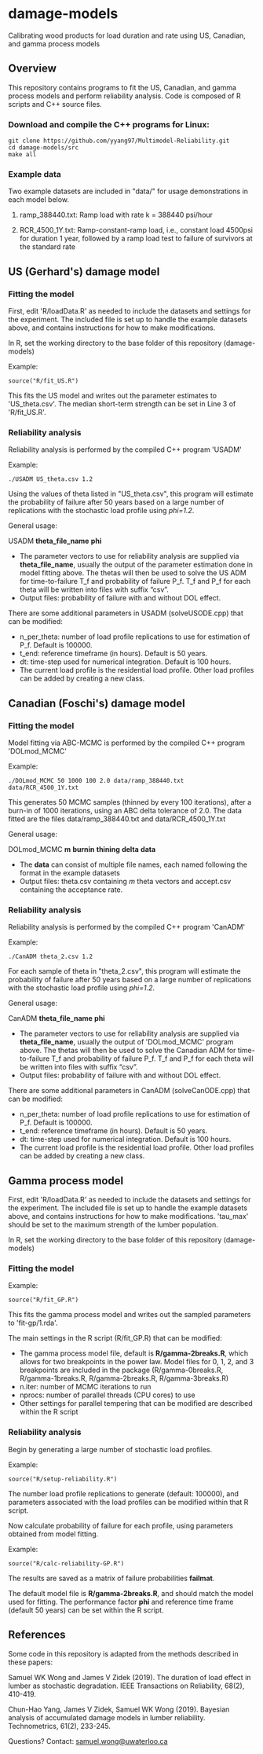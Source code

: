 # damage-models
Calibrating wood products for load duration and rate using US, Canadian, and gamma process models

## Overview

This repository contains programs to fit the US, Canadian, and gamma process models and perform reliability analysis.  Code is composed of R scripts and C++ source files.

### Download and compile the C++ programs for Linux:
```
git clone https://github.com/yyang97/Multimodel-Reliability.git
cd damage-models/src
make all
```
### Example data

Two example datasets are included in "data/" for usage demonstrations in each model below.

1. ramp_388440.txt:  Ramp load with rate k = 388440 psi/hour

2. RCR_4500_1Y.txt:  Ramp-constant-ramp load, i.e., constant load 4500psi for duration 1 year, followed by a ramp load test to failure of survivors at the standard rate

## US (Gerhard's) damage model

### Fitting the model

First, edit 'R/loadData.R' as needed to include the datasets and settings for the experiment.  The included file is set up to handle the example datasets above, and contains instructions for how to make modifications.

In R, set the working directory to the base folder of this repository (damage-models)

Example:
```
source("R/fit_US.R")
```
This fits the US model and writes out the parameter estimates to 'US_theta.csv'.  The median short-term strength can be set in Line 3 of 'R/fit_US.R'.

### Reliability analysis

Reliability analysis is performed by the compiled C++ program 'USADM'

Example:
```
./USADM US_theta.csv 1.2  

```
Using the values of theta listed in "US_theta.csv", this program will estimate the probability of failure after 50 years based on a large
	number of replications with the stochastic load profile using _phi=1.2_.

General usage:

USADM **theta_file_name** **phi** 

- The parameter vectors to use for reliability analysis are supplied via **theta_file_name**, usually the output of the parameter estimation done in model fitting above.
	The thetas will then be used to solve the US ADM for time-to-failure T_f and
	probability of failure P_f. T_f and P_f for each theta will be written into files with suffix “csv”.
- Output files: probability of failure with and without DOL effect.

There are some additional parameters in USADM (solveUSODE.cpp) that can be modified:

- n_per_theta:    number of load profile replications to use for estimation of P_f.  Default is 100000.
- t_end:        reference timeframe (in hours).  Default is 50 years.
- dt:        time-step used for numerical integration.  Default is 100 hours.
- The current load profile is the residential load profile. Other load profiles can be added by creating a new class.


## Canadian (Foschi's) damage model

### Fitting the model

Model fitting via ABC-MCMC is performed by the compiled C++ program 'DOLmod_MCMC'

Example:
```
./DOLmod_MCMC 50 1000 100 2.0 data/ramp_388440.txt data/RCR_4500_1Y.txt
```
This generates 50 MCMC samples (thinned by every 100 iterations), after a burn-in of 1000 iterations, using an ABC delta tolerance of 2.0.  The data fitted are the files data/ramp_388440.txt and data/RCR_4500_1Y.txt

General usage:

DOLmod_MCMC **m** **burnin** **thining** **delta** **data**

- The **data** can consist of multiple file names, each named following the format in the example datasets
- Output files: theta.csv containing _m_ theta vectors and accept.csv containing the acceptance rate.


### Reliability analysis

Reliability analysis is performed by the compiled C++ program 'CanADM'

Example:
```
./CanADM theta_2.csv 1.2  

```
For each sample of theta in "theta_2.csv", this program will estimate the probability of failure after 50 years based on a large
	number of replications with the stochastic load profile using _phi=1.2_.

General usage:

CanADM **theta_file_name** **phi** 

- The parameter vectors to use for reliability analysis are supplied via **theta_file_name**, usually the output of 'DOLmod_MCMC' program above.
	The thetas will then be used to solve the Canadian ADM for time-to-failure T_f and
	probability of failure P_f. T_f and P_f for each theta will be written into files with suffix “csv”.
- Output files: probability of failure with and without DOL effect.

There are some additional parameters in CanADM (solveCanODE.cpp) that can be modified:

- n_per_theta:    number of load profile replications to use for estimation of P_f.  Default is 100000.
- t_end:        reference timeframe (in hours).  Default is 50 years.
- dt:        time-step used for numerical integration.  Default is 100 hours.
- The current load profile is the residential load profile. Other load profiles can be added by creating a new class.


## Gamma process model

First, edit 'R/loadData.R' as needed to include the datasets and settings for the experiment.  The included file is set up to handle the example datasets above, and contains instructions for how to make modifications.  'tau_max' should be set to the maximum strength of the lumber population.

In R, set the working directory to the base folder of this repository (damage-models)

### Fitting the model

Example:
```
source("R/fit_GP.R")
```
This fits the gamma process model and writes out the sampled parameters to 'fit-gp/1.rda'.

The main settings in the R script (R/fit_GP.R) that can be modified:

- The gamma process model file, default is **R/gamma-2breaks.R**, which allows for two breakpoints in the power law.  Model files for 0, 1, 2, and 3 breakpoints are included in the package (R/gamma-0breaks.R, R/gamma-1breaks.R, R/gamma-2breaks.R, R/gamma-3breaks.R)
- n.iter:  number of MCMC iterations to run
- nprocs: number of parallel threads (CPU cores) to use
- Other settings for parallel tempering that can be modified are described within the R script

### Reliability analysis

Begin by generating a large number of stochastic load profiles.

Example:
```
source("R/setup-reliability.R")
```
The number load profile replications to generate (default: 100000), and parameters associated with the load profiles can be modified within that R script.

Now calculate probability of failure for each profile, using parameters obtained from model fitting.

Example:
```
source("R/calc-reliability-GP.R")
```
The results are saved as a matrix of failure probabilities **failmat**.

The default model file is **R/gamma-2breaks.R**, and should match the model used for fitting.  The performance factor **phi** and reference time frame (default 50 years) can be set within the R script.

## References

Some code in this repository is adapted from the methods described in these papers:

Samuel WK Wong and James V Zidek (2019). The duration of load effect in lumber as stochastic degradation. IEEE Transactions on Reliability, 68(2), 410-419.

Chun-Hao Yang, James V Zidek, Samuel WK Wong (2019). Bayesian analysis of accumulated damage models in lumber reliability. Technometrics, 61(2), 233-245.

Questions?  Contact: samuel.wong@uwaterloo.ca

